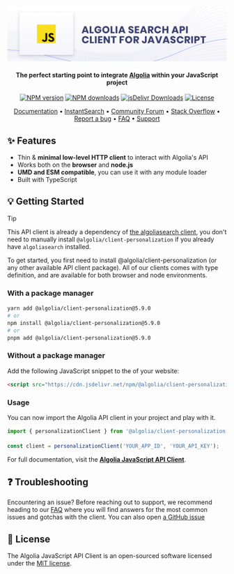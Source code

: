 <p align="center">
  <a href="https://www.algolia.com">
    <img alt="Algolia for JavaScript" src="https://raw.githubusercontent.com/algolia/algoliasearch-client-common/master/banners/javascript.png" >
  </a>

  <h4 align="center">The perfect starting point to integrate <a href="https://algolia.com" target="_blank">Algolia</a> within your JavaScript project</h4>

  <p align="center">
    <a href="https://npmjs.org/package/@algolia/client-personalization"><img src="https://img.shields.io/npm/v/@algolia/client-personalization.svg?style=flat-square" alt="NPM version"></img></a>
    <a href="http://npm-stat.com/charts.html?package=@algolia/client-personalization"><img src="https://img.shields.io/npm/dm/@algolia/client-personalization.svg?style=flat-square" alt="NPM downloads"></a>
    <a href="https://www.jsdelivr.com/package/npm/@algolia/client-personalization"><img src="https://data.jsdelivr.com/v1/package/npm/@algolia/client-personalization/badge" alt="jsDelivr Downloads"></img></a>
    <a href="LICENSE"><img src="https://img.shields.io/badge/license-MIT-green.svg?style=flat-square" alt="License"></a>
  </p>
</p>

<p align="center">
  <a href="https://www.algolia.com/doc/libraries/javascript/" target="_blank">Documentation</a>  •
  <a href="https://www.algolia.com/doc/guides/building-search-ui/what-is-instantsearch/js/" target="_blank">InstantSearch</a>  •
  <a href="https://discourse.algolia.com" target="_blank">Community Forum</a>  •
  <a href="http://stackoverflow.com/questions/tagged/algolia" target="_blank">Stack Overflow</a>  •
  <a href="https://github.com/algolia/algoliasearch-client-javascript/issues" target="_blank">Report a bug</a>  •
  <a href="https://www.algolia.com/doc/libraries/javascript/v5/" target="_blank">FAQ</a>  •
  <a href="https://alg.li/support" target="_blank">Support</a>
</p>

## ✨ Features

- Thin & **minimal low-level HTTP client** to interact with Algolia's API
- Works both on the **browser** and **node.js**
- **UMD and ESM compatible**, you can use it with any module loader
- Built with TypeScript

## 💡 Getting Started

> [!TIP]
> This API client is already a dependency of [the algoliasearch client](https://www.npmjs.com/package/algoliasearch), you don't need to manually install `@algolia/client-personalization` if you already have `algoliasearch` installed.

To get started, you first need to install @algolia/client-personalization (or any other available API client package).
All of our clients comes with type definition, and are available for both browser and node environments.

### With a package manager

```bash
yarn add @algolia/client-personalization@5.9.0
# or
npm install @algolia/client-personalization@5.9.0
# or
pnpm add @algolia/client-personalization@5.9.0
```

### Without a package manager

Add the following JavaScript snippet to the <head> of your website:

```html
<script src="https://cdn.jsdelivr.net/npm/@algolia/client-personalization@5.9.0/dist/builds/browser.umd.js"></script>
```

### Usage

You can now import the Algolia API client in your project and play with it.

```js
import { personalizationClient } from '@algolia/client-personalization';

const client = personalizationClient('YOUR_APP_ID', 'YOUR_API_KEY');
```

For full documentation, visit the **[Algolia JavaScript API Client](https://www.algolia.com/doc/libraries/javascript/v5/methods/personalization/)**.

## ❓ Troubleshooting

Encountering an issue? Before reaching out to support, we recommend heading to our [FAQ](https://www.algolia.com/doc/libraries/javascript/v5/) where you will find answers for the most common issues and gotchas with the client. You can also open [a GitHub issue](https://github.com/algolia/api-clients-automation/issues/new?assignees=&labels=&projects=&template=Bug_report.md)

## 📄 License

The Algolia JavaScript API Client is an open-sourced software licensed under the [MIT license](LICENSE).
